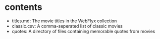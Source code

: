 # contents

- titles.md: The movie titles in the WebFlyx collection
- classic.csv: A comma-seperated list of classic movies
- quotes: A directory of files containing memorable quotes from movies
